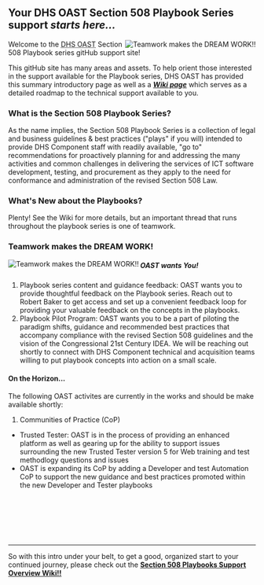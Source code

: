 ## Your DHS OAST Section 508 Playbook Series support *starts here...*
<img align="right" src="https://github.com/akingkci/Section-508-Playbooks-Support-Overview/blob/master/img/Playbooks-2.jpg?raw=true" alt="Teamwork makes the DREAM WORK!!"/>

Welcome to the <abbr title="Department of Homeland Security, Office of Accessible Systems & Technology (DHS OAST)">DHS OAST</abbr> Section 508 Playbook series gitHub support site!  

This gitHub site has many areas and assets. To help orient those interested in the support available for the Playbook series, DHS OAST has provided this summary introductory page as well as a ***[Wiki page](https://github.com/akingkci/Section-508-Playbooks-Support-Overview/wiki)*** which serves as a detailed roadmap to the technical support available to you.  
### What is the Section 508 Playbook Series?
As the name implies, the Section 508 Playbook Series is a collection of legal and business guidelines & best practices ("plays" if you will) intended to provide DHS Component staff with readily available, "go to" recommendations for proactively planning for and addressing the many activities and common challenges in delivering the services of ICT software development, testing, and procurement as they apply to the need for conformance and administration of the revised Section 508 Law.   

### What's New about the Playbooks?
Plenty! See the Wiki for more details, but an important thread that runs throughout the playbook series is one of teamwork.
<br />
### Teamwork makes the DREAM WORK!
<img align="left" src="https://github.com/akingkci/Section-508-Playbooks-Support-Overview/blob/master/img/Teamwork.jpg?raw=true" alt="Teamwork makes the DREAM WORK!!"/>

##### OAST wants You!  
1. Playbook series content and guidance feedback: OAST wants you to provide thoughtful feedback on the Playbook series. Reach out to Robert Baker to get access and set up a convenient feedback loop for providing your valuable feedback on the concepts in the playbooks.  
2. Playbook Pilot Program: OAST wants you to be a part of piloting the paradigm shifts, guidance and recommended best practices that accompany compliance with the revised Section 508 guidelines and the vision of the Congressional 21st Century IDEA. We will be reaching out shortly to connect with DHS Component technical and acquisition teams willing to put playbook concepts into action on a small scale.  
#### On the Horizon...
The following OAST activites are currently in the works and should be make available shortly:  
1. Communities of Practice (CoP)
  * Trusted Tester: OAST is in the process of providing an enhanced platform as well as gearing up for the ability to support issues surrounding the new Trusted Tester version 5 for Web training and test methodlogy questions and issues
  * OAST is expanding its CoP by adding a Developer and test Automation CoP to support the new guidance and best practices promoted within the new Developer and Tester playbooks 

<br /><br /><br /><br /><br />
<hr>
    
So with this intro under your belt, to get a good, organized start to your continued journey, please check out the **[Section 508 Playbooks Support Overview Wiki!!](https://github.com/akingkci/Section-508-Playbooks-Support-Overview/wiki)**
